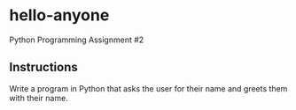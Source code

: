 # hello-anyone
Python Programming Assignment #2

## Instructions
Write a program in Python that asks the user for their name and greets them with their name.
